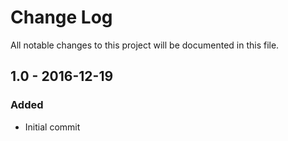 # Change Log
All notable changes to this project will be documented in this file.

## 1.0 - 2016-12-19
### Added
- Initial commit
